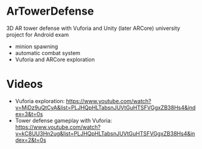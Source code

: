 # ArTowerDefense
3D AR tower defense with Vuforia and Unity (later ARCore)
university project for Android exam
- minion spawning
- automatic combat system
- Vuforia and ARCore exploration

# Videos
- Vuforia exploration: https://www.youtube.com/watch?v=MjDz9uQtCyA&list=PLJHQpHLTabsnJUVtGuHTSFVGgxZB38Hs4&index=3&t=0s
- Tower defense gameplay with Vuforia: https://www.youtube.com/watch?v=kC8UU3Hn2ug&list=PLJHQpHLTabsnJUVtGuHTSFVGgxZB38Hs4&index=2&t=0s

